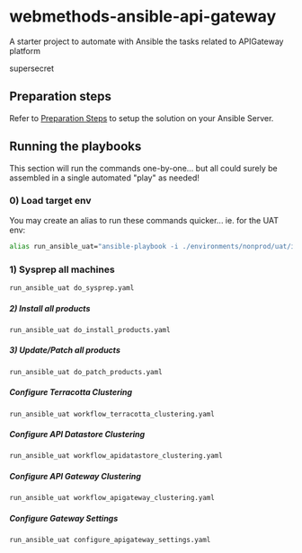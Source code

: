 # webmethods-ansible-api-gateway
A starter project to automate with Ansible the tasks related to APIGateway platform

supersecret

## Preparation steps

Refer to [Preparation Steps](./README_Preps.md) to setup the solution on your Ansible Server.

## Running the playbooks

This section will run the commands one-by-one... but all could surely be assembled in a single automated "play" as needed!

### 0) Load target env

You may create an alias to run these commands quicker...
ie. for the UAT env:

```bash
alias run_ansible_uat="ansible-playbook -i ./environments/nonprod/uat/inventory --vault-password-file $HOME/ansible_pass
```


### 1) Sysprep all machines

```bash
run_ansible_uat do_sysprep.yaml
```

##### 2) Install all products

```bash
run_ansible_uat do_install_products.yaml
```

##### 3) Update/Patch all products

```bash
run_ansible_uat do_patch_products.yaml
```

##### Configure Terracotta Clustering

```bash
run_ansible_uat workflow_terracotta_clustering.yaml
```

##### Configure API Datastore Clustering

```bash
run_ansible_uat workflow_apidatastore_clustering.yaml
```

##### Configure API Gateway Clustering

```bash
run_ansible_uat workflow_apigateway_clustering.yaml
```

##### Configure Gateway Settings 

```bash
run_ansible_uat configure_apigateway_settings.yaml
```
